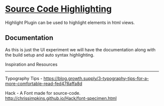 [Source Code Highlighting](http://codejets.github.io/Source-Code-Highlighting/)
========

Highlight Plugin can be used to highlight elements in html views.

Documentation
-----------
As this is just the UI experiment we will have the documentation along with the build setup and auto syntax highlighting.

Inspiration and Resources
___________

Typography Tips - https://blog.growth.supply/3-typography-tips-for-a-more-comfortable-read-fed478affa8d

Hack - A Font made for source-code. http://chrissimpkins.github.io/Hack/font-specimen.html
